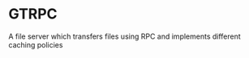 GTRPC
=====

A file server which transfers files using RPC and implements different caching policies
